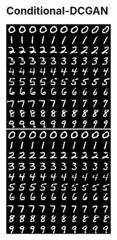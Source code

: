 # Conditional-DCGAN
![image0](https://github.com/GuangyuanHao/Conditional-DCGAN/raw/master/Results/test_G0.png)
![image1](https://github.com/GuangyuanHao/Conditional-DCGAN/raw/master/Results/test_G1.png)
